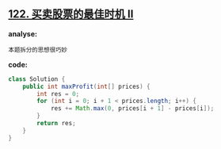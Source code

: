 ## [122. 买卖股票的最佳时机 II](https://leetcode-cn.com/problems/best-time-to-buy-and-sell-stock-ii/)

**analyse:**

```
本题拆分的思想很巧妙 
```



**code:**

```java
class Solution {
    public int maxProfit(int[] prices) {
        int res = 0;
        for (int i = 0; i + 1 < prices.length; i++) {
            res += Math.max(0, prices[i + 1] - prices[i]);
        }
        return res;
    }
}
```

